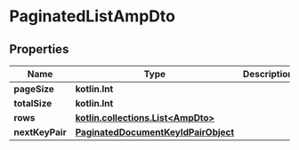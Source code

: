 
# PaginatedListAmpDto

## Properties
Name | Type | Description | Notes
------------ | ------------- | ------------- | -------------
**pageSize** | **kotlin.Int** |  |
**totalSize** | **kotlin.Int** |  |
**rows** | [**kotlin.collections.List&lt;AmpDto&gt;**](AmpDto.md) |  |
**nextKeyPair** | [**PaginatedDocumentKeyIdPairObject**](PaginatedDocumentKeyIdPairObject.md) |  |  [optional]
